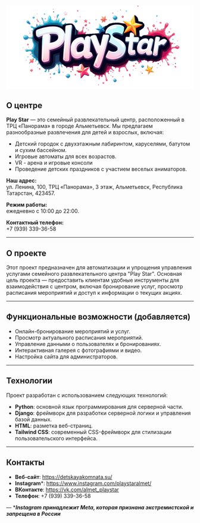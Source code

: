 ![Play Star Logo](./assets/img/logo.png)

## О центре

**Play Star** — это семейный развлекательный центр, расположенный в ТРЦ «Панорама» в городе Альметьевск. Мы предлагаем разнообразные развлечения для детей и взрослых, включая:

- Детский городок с двухэтажным лабиринтом, каруселями, батутом и сухим бассейном.
- Игровые автоматы для всех возрастов.
- VR - арена и игровые консоли
- Проведение детских праздников с участием веселых аниматоров.

**Наш адрес:**  
ул. Ленина, 100, ТРЦ «Панорама», 3 этаж, Альметьевск, Республика Татарстан, 423457.  

**Режим работы:**  
ежедневно с 10:00 до 22:00.  

**Контактный телефон:**  
+7 (939) 339-36-58  

---

## О проекте

Этот проект предназначен для автоматизации и упрощения управления услугами семейного развлекательного центра "Play Star". Основная цель проекта — предоставить клиентам удобные инструменты для взаимодействия с центром, включая бронирование услуг, просмотр расписания мероприятий и доступ к информации о текущих акциях.

---

## Функциональные возможности (добавляется)

- Онлайн-бронирование мероприятий и услуг.
- Просмотр актуального расписания мероприятий.
- Управление данными о пользователях и бронированиях.
- Интерактивная галерея с фотографиями и видео.
- Настройка сайта для администраторов.

---

## Технологии

Проект разработан с использованием следующих технологий:

- **Python**: основной язык программирования для серверной части.
- **Django**: фреймворк для разработки серверной логики и управления базой данных.
- **HTML**: разметка веб-страниц.
- **Tailwind CSS**: современный CSS-фреймворк для стилизации пользовательского интерфейса.

---

## Контакты
- **Веб-сайт**: https://detskayakomnata.su/
- **Instagram***: https://www.instagram.com/playstaralmet/
- **ВКонтакте**: https://vk.com/almet_playstar
- **Телефон**: +7 (939) 339-36-58

— ****Instagram принадлежит Meta, которая признана экстремистской и запрещена в России***
